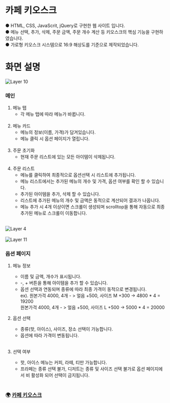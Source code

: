 # 카페 키오스크
● HTML, CSS, JavaScrit, jQuery로 구현한 웹 사이트 입니다.<br>
● 메뉴 선택, 추가, 삭제, 주문 금액, 주문 개수 계산 등 키오스크의 핵심 기능을 구현하였습니다.<br>
● 가로형 키오스크 시스템으로 16:9 해상도를 기준으로 제작되었습니다.<br>
# 화면 설명 #
![Layer 10](https://user-images.githubusercontent.com/118651919/221744979-80691d78-121e-4d8a-829c-064a7db63524.png)

### 메인 <br>

1. 메뉴 탭<br>
   - 각 메뉴 탭에 따라 메뉴가 바뀝니다.<br><br> 
2. 메뉴 카드<br>
   - 메뉴의 정보(이름, 가격)가 담겨있습니다.
   - 메뉴 클릭 시 옵션 페이지가 열립니다.<br><br> 
3. 주문 초기화<br>
   - 현재 주문 리스트에 있는 모든 아이템이 삭제됩니다.<br><br>
4. 주문 리스트<br>
   - 메뉴를 클릭하여 최종적으로 옵션선택 시 리스트에 추가됩니다.
   - 메뉴 리스트에서는 추가된 메뉴의 개수 및 가격, 옵션 여부를 확인 할 수 있습니다.
   - 추가된 아이템을 추가, 삭제 할 수 있습니다.
   - 리스트에 추가된 메뉴의 개수 및 금액은 동적으로 계산되어 결과가 나옵니다.
   - 메뉴 추가 시 4개 이상이면 스크롤이 생성되며 scrolltop을 통해 자동으로 최종추가된 메뉴로 스크롤이 이동합니다.<br><br>
   
![Layer 4](https://user-images.githubusercontent.com/118651919/221746205-fca94888-43c1-4f6c-adbd-9c736182c22a.png)<br><br>
![Layer 11](https://user-images.githubusercontent.com/118651919/221745895-b2bd6535-ffb0-4a8b-b417-65f100b46c16.png)<br>

### 옵션 페이지 <br>

1. 메뉴 정보<br>
   - 이름 및 금액, 개수가 표시됩니다.
   - -, + 버튼을 통해 아이템을 추가 할 수 있습니다.
   - 옵션 선택과 연동되며 종류에 따라 최종 가격이 동적으로 변경됩니다.<br>
     ex). 원본가걱 4000, 4개 - > 얼음 +500, 사이즈 M +300 -> 4800 * 4 = 19200<br> 
     원본가걱 4000, 4개 - > 얼음 +500, 사이즈 L +500 -> 5000 * 4 = 20000<br>
     
2. 옵션 선택<br>
   - 종류(핫, 아이스), 사이즈, 장소 선택이 가능합니다.
   - 옵션에 따라 가격이 변동됩니다.<br><br>
   
3. 선택 여부
   - 핫, 아이스 메뉴는 커피, 라떼, 티만 가능합니다.<br>
   - 프라페는 종류 선택 불가, 디저트는 종류 및 사이즈 선택 불가로 옵션 페이지에서 비 활성화 되어 선택이 금지됩니다.<br><br>

### 🌍 [카페 키오스크](https://gomtarus.github.io/Cafe_kiosk/main.html)
